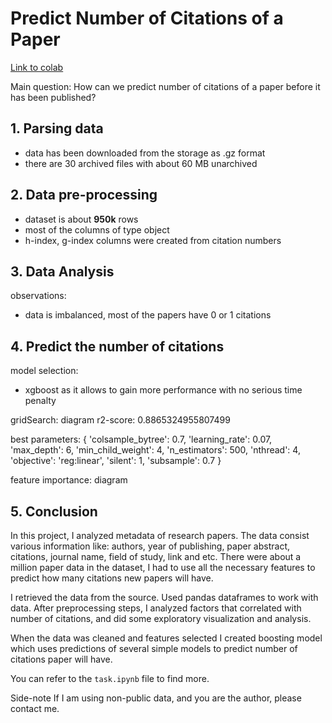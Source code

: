 # Predict Number of Citations of a Paper

[Link to colab](https://colab.research.google.com/drive/1YTMp0bXqgiY5awddnJ2Z2NHhs-mcmyum?usp=sharing)

Main question: How can we predict number of citations of a paper before it has been published?

## 1. Parsing data
- data has been downloaded from the storage as .gz format 
- there are 30 archived files with about 60 MB unarchived

## 2. Data pre-processing
- dataset is about **950k** rows
- most of the columns of type object
- h-index, g-index columns were created from citation numbers 

## 3. Data Analysis
observations:
- data is imbalanced, most of the papers have 0 or 1 citations

## 4. Predict the number of citations

model selection:
- xgboost as it allows to gain more performance with no serious time penalty


gridSearch: diagram
r2-score: 0.8865324955807499

best parameters:
{
 'colsample_bytree': 0.7,
 'learning_rate': 0.07,
 'max_depth': 6,
 'min_child_weight': 4,
 'n_estimators': 500,
 'nthread': 4,
 'objective': 'reg:linear',
 'silent': 1,
 'subsample': 0.7
 }

feature importance: diagram



## 5. Conclusion
In this project, I analyzed metadata of research papers. The data consist various information like: authors, year of publishing, paper abstract, citations, journal name, field of study, link and etc. There were about a million paper data in the dataset, I had to use all the necessary features to predict how many citations new papers will have.

I retrieved the data from the source. Used pandas dataframes to work with data. After preprocessing steps, I analyzed factors that correlated with number of citations, and did some exploratory visualization and analysis.

When the data was cleaned and features selected I created boosting model which uses predictions of several simple models to predict number of citations paper will have.  

You can refer to the `task.ipynb` file to find more. 

Side-note
If I am using non-public data, and you are the author, please contact me.
